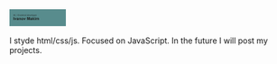 <img height="30" width="100" src="https://raw.githubusercontent.com/LiiChar/LiiChar/main/header.png" />

I styde html/css/js. Focused on JavaScript. In the future I will post my projects.
